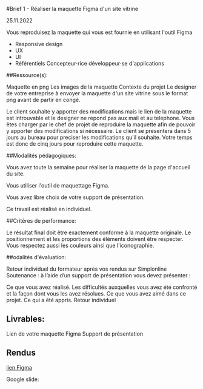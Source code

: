 #Brief 1 - Réaliser la maquette Figma d'un site vitrine

25.11.2022

Vous reproduisez la maquette qui vous est fournie en utilisant l'outil Figma


- Responsive design
- UX
- UI
- Référentiels
Concepteur⋅rice développeur⋅se d'applications

##Ressource(s):

Maquette en png
Les images de la maquette
Contexte du projet
Le designer de votre entreprise à envoyer la maquette d'un site vitrine sous le format png avant de partir en congé.

Le client souhaite y apporter des modifications mais le lien de la maquette est introuvable et le designer ne repond pas aux mail et au telephone. Vous êtes charger par le chef de projet de reproduire la maquette afin de pouvoir y apporter des modifications si nécessaire. Le client se presentera dans 5 jours au bureau pour preciser les modifications qu'il souhaite. Votre temps est donc de cinq jours pour reproduire cette maquette.

##Modalités pédagogiques:

Vous avez toute la semaine pour réaliser la maquette de la page d'accueil du site.

Vous utiliser l'outil de maquettage Figma.

Vous avez libre choix de votre support de présentation.

Ce travail est réalisé en individuel.

##Critères de performance:

Le résultat final doit être exactement conforme à la maquette originale. Le positionnement et les proportions des éléments doivent être respecter. Vous respectez aussi les couleurs ainsi que l'iconographie.

##odalités d'évaluation:

Retour individuel du formateur après vos rendus sur Simplonline
Soutenance : à l’aide d’un support de présentation vous devez présenter :

Ce que vous avez réalisé.
Les difficultés auxquelles vous avez été confronté et la façon dont vous les avez résolues.
Ce que vous avez aimé dans ce projet.
Ce qui a été appris.
Retour individuel

## Livrables:

Lien de votre maquette Figma
Support de présentation

## Rendus

[lien Figma](https://www.figma.com/file/8zj9zv8WJl2R6MPdkbRXPf/Brief-1?node-id=0%3A1&t=43ZA6PKxAb666hHI-1)

Google slide:

